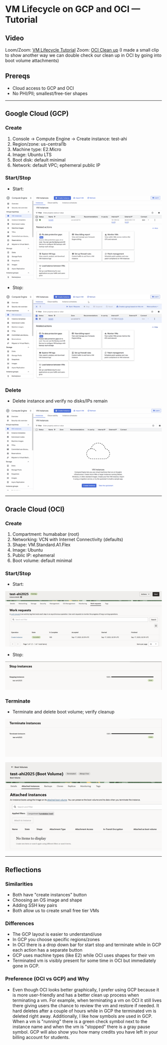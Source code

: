 # VM Lifecycle on GCP and OCI — Tutorial

## Video
Loom/Zoom: [VM Lifecycle Tutorial](https://drive.google.com/file/d/1FehYcNGstay3TnBAdl_0vsl7CIRjzdXN/view?usp=sharing) 
Zoom: [OCI Clean up](https://drive.google.com/file/d/18b4k8t5noMsza9N9SFDHPnhy7Zvi6GpP/view?usp=sharing)
(I made a small clip to show another way we can double check our clean up in OCI by going into boot volume attachments)
## Prereqs
- Cloud access to GCP and OCI
- No PHI/PII; smallest/free-tier shapes

---

## Google Cloud (GCP)
### Create
1. Console → Compute Engine → Create instance: test-ahi
2. Region/zone: us-central1b
3. Machine type: E2.Micro
4. Image: Ubuntu LTS
5. Boot disk: default minimal
6. Network: default VPC; ephemeral public IP


### Start/Stop
- Start:

![GCP create](assignment_1\gcp\gcpcreate.png)

- Stop:

![GCP stopped](assignment_1\gcp\gcpstop.png)

### Delete
- Delete instance and verify no disks/IPs remain

![GCP cleaned](assignment_1/gcp/gcpclean.png)

---

## Oracle Cloud (OCI)
### Create
1. Compartment: humababar (root)
2. Networking: VCN with Internet Connectivity (defaults)
3. Shape: VM.Standard.A1.Flex
4. Image: Ubuntu
5. Public IP: ephemeral
6. Boot volume: default minimal

### Start/Stop
- Start: <state shows RUNNING>

![OCI create](assignment_1\oci\ocicreate.png)

- Stop: 

![OCI stop](assignment_1\oci\ocistop.png)

### Terminate
- Terminate and delete boot volume; verify cleanup

![OCI terminated](assignment_1\oci\ociterminate.png)

![OCI cleaned](assignment_1\oci\oci_clean.png)

---

## Reflections
### Similarities
- Both have "create instances" button 
- Choosing an OS image and shape
- Adding SSH key pairs
- Both allow us to create small free tier VMs

### Differences
- The GCP layout is easier to understand/use
- In GCP you choose specific regions/zones
- In OCI there is a drop down bar for start stop and terminate while in GCP each action has a separate button 
- GCP uses machine types (like E2) while OCI uses shapes for their vm
- Terminated vm is visibly present for some time in OCI but immediately gone in GCP.

### Preference (OCI vs GCP) and Why
- Even though OCI looks better graphically, I prefer using GCP because it is more user-friendly and has a better clean up process when terminating a vm. For example, when terminating a vm on OCI it still lives there giving users the chance to review the vm and restore if needed. It hard deletes after a couple of hours while in GCP the terminated vm is deleted right away. Additionally, I like how symbols are used in GCP. When a vm is "running" there is a green check symbol next to the instance name and when the vm is "stopped" there is a gray pause symbol. GCP will also show you how many credits you have left in your billing account for students. 
